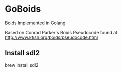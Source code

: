 # GoBoids
Boids Implemented in Golang


Based on Conrad Parker's Boids Pseudocode found at http://www.kfish.org/boids/pseudocode.html 

## Install sdl2
brew install sdl2
